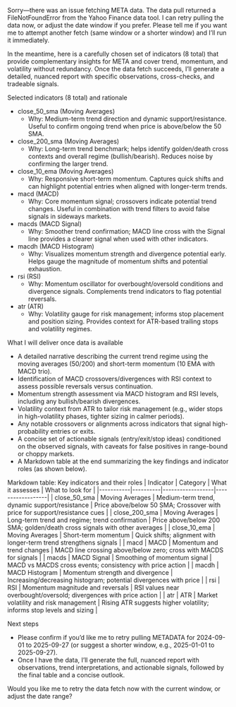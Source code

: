 Sorry—there was an issue fetching META data. The data pull returned a FileNotFoundError from the Yahoo Finance data tool. I can retry pulling the data now, or adjust the date window if you prefer. Please tell me if you want me to attempt another fetch (same window or a shorter window) and I’ll run it immediately.

In the meantime, here is a carefully chosen set of indicators (8 total) that provide complementary insights for META and cover trend, momentum, and volatility without redundancy. Once the data fetch succeeds, I’ll generate a detailed, nuanced report with specific observations, cross-checks, and tradeable signals.

Selected indicators (8 total) and rationale
- close_50_sma (Moving Averages)
  - Why: Medium-term trend direction and dynamic support/resistance. Useful to confirm ongoing trend when price is above/below the 50 SMA.
- close_200_sma (Moving Averages)
  - Why: Long-term trend benchmark; helps identify golden/death cross contexts and overall regime (bullish/bearish). Reduces noise by confirming the larger trend.
- close_10_ema (Moving Averages)
  - Why: Responsive short-term momentum. Captures quick shifts and can highlight potential entries when aligned with longer-term trends.
- macd (MACD)
  - Why: Core momentum signal; crossovers indicate potential trend changes. Useful in combination with trend filters to avoid false signals in sideways markets.
- macds (MACD Signal)
  - Why: Smoother trend confirmation; MACD line cross with the Signal line provides a clearer signal when used with other indicators.
- macdh (MACD Histogram)
  - Why: Visualizes momentum strength and divergence potential early. Helps gauge the magnitude of momentum shifts and potential exhaustion.
- rsi (RSI)
  - Why: Momentum oscillator for overbought/oversold conditions and divergence signals. Complements trend indicators to flag potential reversals.
- atr (ATR)
  - Why: Volatility gauge for risk management; informs stop placement and position sizing. Provides context for ATR-based trailing stops and volatility regimes.

What I will deliver once data is available
- A detailed narrative describing the current trend regime using the moving averages (50/200) and short-term momentum (10 EMA with MACD trio).
- Identification of MACD crossovers/divergences with RSI context to assess possible reversals versus continuation.
- Momentum strength assessment via MACD histogram and RSI levels, including any bullish/bearish divergences.
- Volatility context from ATR to tailor risk management (e.g., wider stops in high-volatility phases, tighter sizing in calmer periods).
- Any notable crossovers or alignments across indicators that signal high-probability entries or exits.
- A concise set of actionable signals (entry/exit/stop ideas) conditioned on the observed signals, with caveats for false positives in range-bound or choppy markets.
- A Markdown table at the end summarizing the key findings and indicator roles (as shown below).

Markdown table: Key indicators and their roles
| Indicator | Category | What it assesses | What to look for |
|-----------|----------|------------------|------------------|
| close_50_sma | Moving Averages | Medium-term trend, dynamic support/resistance | Price above/below 50 SMA; Crossover with price for support/resistance cues |
| close_200_sma | Moving Averages | Long-term trend and regime; trend confirmation | Price above/below 200 SMA; golden/death cross signals with other averages |
| close_10_ema | Moving Averages | Short-term momentum | Quick shifts; alignment with longer-term trend strengthens signals |
| macd | MACD | Momentum and trend changes | MACD line crossing above/below zero; cross with MACDS for signals |
| macds | MACD Signal | Smoothing of momentum signal | MACD vs MACDS cross events; consistency with price action |
| macdh | MACD Histogram | Momentum strength and divergence | Increasing/decreasing histogram; potential divergences with price |
| rsi | RSI | Momentum magnitude and reversals | RSI values near overbought/oversold; divergences with price action |
| atr | ATR | Market volatility and risk management | Rising ATR suggests higher volatility; informs stop levels and sizing |

Next steps
- Please confirm if you’d like me to retry pulling METADATA for 2024-09-01 to 2025-09-27 (or suggest a shorter window, e.g., 2025-01-01 to 2025-09-27).
- Once I have the data, I’ll generate the full, nuanced report with observations, trend interpretations, and actionable signals, followed by the final table and a concise outlook.

Would you like me to retry the data fetch now with the current window, or adjust the date range?